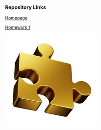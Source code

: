 ### Repository Links

[ Homepage ](https://riabets.github.io/cursor-cheshire/)

[ Homework 1 ](https://riabets.github.io/cursor-cheshire/homework01/index.html)

![MarineGEO circle logo](./assets/images/puzzle-dynamic-premium.png "Puzzle")
